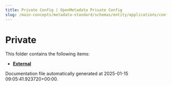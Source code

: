 ```yaml
---
title: Private Config | OpenMetadata Private Config
slug: /main-concepts/metadata-standard/schemas/entity/applications/configuration/private
---
```


# Private

This folder contains the following items:

- [**External**](/main-concepts/metadata-standard/schemas/entity/applications/configuration/private/external)


Documentation file automatically generated at 2025-01-15 09:05:41.923720+00:00.
